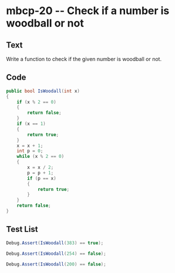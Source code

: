 # mbcp-20 -- Check if a number is woodball or not

## Text

Write a function to check if the given number is woodball or not.

## Code

```csharp
public bool IsWoodall(int x) 
{
    if (x % 2 == 0) 
    {
        return false;
    }
    if (x == 1) 
    {
        return true;
    }
    x = x + 1;
    int p = 0;
    while (x % 2 == 0) 
    {
        x = x / 2;
        p = p + 1;
        if (p == x) 
        {
            return true;
        }
    }
    return false;
}
```

## Test List

```csharp
Debug.Assert(IsWoodall(383) == true);
```

```csharp
Debug.Assert(IsWoodall(254) == false);
```

```csharp
Debug.Assert(IsWoodall(200) == false);
```
